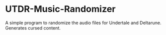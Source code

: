 # UTDR-Music-Randomizer
A simple program to randomize the audio files for Undertale and Deltarune. Generates cursed content.
